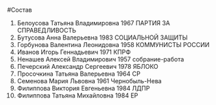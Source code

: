 #Состав
1. Белоусова Татьяна Владимировна 1967 ПАРТИЯ ЗА СПРАВЕДЛИВОСТЬ
2. Бутусова Анна Валерьевна 1983 СОЦИАЛЬНОЙ ЗАЩИТЫ
3. Горбунова Валентина Леонидовна 1958 КОММУНИСТЫ РОССИИ
4. Иванов Игорь Геннадьевич 1971 КПРФ
5. Ненашев Алексей Владимирович 1957 собрание-работа
6. Печерский Александр Сергеевич 1978 ЯБЛОКО
7. Просочкина Татьяна Валерьевна 1964 СР
8. Семенова Мария Львовна 1961 Чернобыль-Нева
9. Филиппова Виктория Евгеньевна 1984 ЛДПР
10. Филиппова Татьяна Михайловна 1984 ЕР

